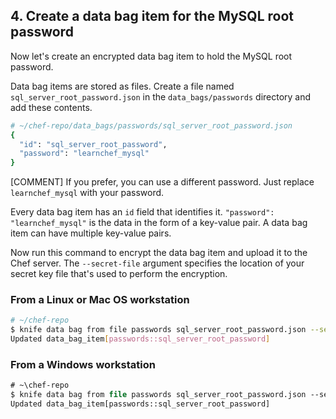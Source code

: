 ## 4. Create a data bag item for the MySQL root password

Now let's create an encrypted data bag item to hold the MySQL root password.

Data bag items are stored as files. Create a file named <code class="file-path">sql\_server\_root\_password.json</code> in the <code class="file-path">data\_bags/passwords</code> directory and add these contents.

```ruby
# ~/chef-repo/data_bags/passwords/sql_server_root_password.json
{
  "id": "sql_server_root_password",
  "password": "learnchef_mysql"
}
```

[COMMENT] If you prefer, you can use a different password. Just replace `learnchef_mysql` with your password.

Every data bag item has an `id` field that identifies it. `"password": "learnchef_mysql"` is the data in the form of a key-value pair. A data bag item can have multiple key-value pairs.

Now run this command to encrypt the data bag item and upload it to the Chef server. The `--secret-file` argument specifies the location of your secret key file that's used to perform the encryption.

### From a Linux or Mac OS workstation

```bash
# ~/chef-repo
$ knife data bag from file passwords sql_server_root_password.json --secret-file /tmp/encrypted_data_bag_secret
Updated data_bag_item[passwords::sql_server_root_password]
```

### From a Windows workstation

```ps
# ~\chef-repo
$ knife data bag from file passwords sql_server_root_password.json --secret-file C:\temp\encrypted_data_bag_secret
Updated data_bag_item[passwords::sql_server_root_password]
```
